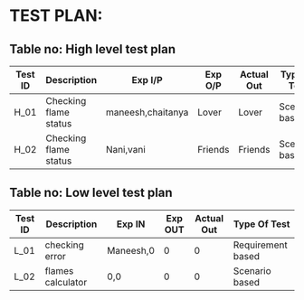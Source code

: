 # TEST PLAN:

## Table no: High level test plan

| **Test ID** | **Description**                                              | **Exp I/P** | **Exp O/P** | **Actual Out** |**Type Of Test**  |    
|-------------|--------------------------------------------------------------|------------|-------------|----------------|------------------|
|  H_01       |Checking flame status|maneesh,chaitanya|Lover|Lover | Scenario based|
|  H_02       |Checking flame status|Nani,vani|Friends|Friends|Scenario based    |

## Table no: Low level test plan

| **Test ID** | **Description**                                              | **Exp IN** | **Exp OUT** | **Actual Out** |**Type Of Test**  |    
|-------------|--------------------------------------------------------------|------------|-------------|----------------|------------------|
|  L_01       | checking error| Maneesh,0|0|0|Requirement based |
|  L_02       |flames calculator|0,0|0|0|Scenario based    |
